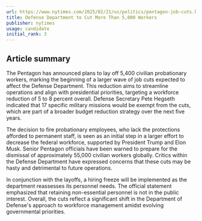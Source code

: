 ```yaml
---
url: https://www.nytimes.com/2025/02/21/us/politics/pentagon-job-cuts.html
title: Defense Department to Cut More Than 5,000 Workers
publisher: nytimes
usage: candidate
initial_rank: 3
---
```

## Article summary
The Pentagon has announced plans to lay off 5,400 civilian probationary workers, marking the beginning of a larger wave of job cuts expected to affect the Defense Department. This reduction aims to streamline operations and align with presidential priorities, targeting a workforce reduction of 5 to 8 percent overall. Defense Secretary Pete Hegseth indicated that 17 specific military missions would be exempt from the cuts, which are part of a broader budget reduction strategy over the next five years. 

The decision to fire probationary employees, who lack the protections afforded to permanent staff, is seen as an initial step in a larger effort to decrease the federal workforce, supported by President Trump and Elon Musk. Senior Pentagon officials have been warned to prepare for the dismissal of approximately 55,000 civilian workers globally. Critics within the Defense Department have expressed concerns that these cuts may be hasty and detrimental to future operations.

In conjunction with the layoffs, a hiring freeze will be implemented as the department reassesses its personnel needs. The official statement emphasized that retaining non-essential personnel is not in the public interest. Overall, the cuts reflect a significant shift in the Department of Defense's approach to workforce management amidst evolving governmental priorities.
